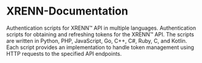 # XRENN-Documentation
Authentication scripts for XRENN™ API in multiple languages. Authentication scripts for obtaining and refreshing tokens for the XRENN™ API. The scripts are written in Python, PHP, JavaScript, Go, C++, C#, Ruby, C, and Kotlin. Each script provides an implementation to handle token management using HTTP requests to the specified API endpoints.
